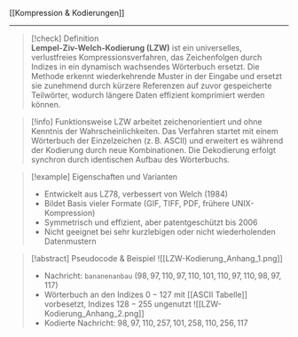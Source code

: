 [[Kompression & Kodierungen]]

---

> [!check] Definition  
> **Lempel-Ziv-Welch-Kodierung (LZW)** ist ein universelles, verlustfreies Kompressionsverfahren, das Zeichenfolgen durch Indizes in ein dynamisch wachsendes Wörterbuch ersetzt. Die Methode erkennt wiederkehrende Muster in der Eingabe und ersetzt sie zunehmend durch kürzere Referenzen auf zuvor gespeicherte Teilwörter, wodurch längere Daten effizient komprimiert werden können.

> [!info] Funktionsweise
> LZW arbeitet zeichenorientiert und ohne Kenntnis der Wahrscheinlichkeiten. Das Verfahren startet mit einem Wörterbuch der Einzelzeichen (z. B. ASCII) und erweitert es während der Kodierung durch neue Kombinationen. Die Dekodierung erfolgt synchron durch identischen Aufbau des Wörterbuchs.

> [!example] Eigenschaften und Varianten
>
> -   Entwickelt aus LZ78, verbessert von Welch (1984)
> -   Bildet Basis vieler Formate (GIF, TIFF, PDF, frühere UNIX-Kompression)
> -   Symmetrisch und effizient, aber patentgeschützt bis 2006
> -   Nicht geeignet bei sehr kurzlebigen oder nicht wiederholenden Datenmustern

> [!abstract] Pseudocode & Beispiel
> ![[LZW-Kodierung_Anhang_1.png]]
>
> -   Nachricht: `bananenanbau` $(98, 97, 110, 97, 110, 101, 110, 97, 110, 98, 97, 117)$
> -   Wörterbuch an den Indizes $0-127$ mit [[ASCII Tabelle]] vorbesetzt, Indizes $128-255$ ungenutzt
>     ![[LZW-Kodierung_Anhang_2.png]]
> -   Kodierte Nachricht: $98, 97, 110, 257, 101, 258, 110, 256, 117$
